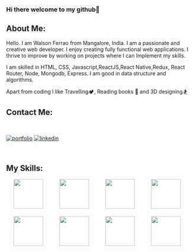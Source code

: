 ### Hi there  welcome to my github👋

<h2>About Me:</h2>

<p >
  Hello. I am Walson Ferrao from Mangalore, India. I am a passionate and creative web developer.
  I enjoy creating fully functional web applications. I thrive to improve by working on projects where I can Implement my skills.
</p>
<p>
I am skilled in HTML, CSS, Javascript,ReactJS,React Native,Redux, React Router, Node, Mongodb, Express. I am good in data structure and algorithms.
</p>
<p>Apart from coding I like Travelling🏕️, Reading books 📕 and 3D designing🏂</p>


<h2>Contact Me:</h2>

<br/>


[![portfolio](https://img.shields.io/badge/my_portfolio-000?style=for-the-badge&logo=ko-fi&logoColor=white)](https://67500803865d2e0ae4505c36--sprightly-sunburst-1945d8.netlify.app/)
[![linkedin](https://img.shields.io/badge/linkedin-0A66C2?style=for-the-badge&logo=linkedin&logoColor=white)](https://www.linkedin.com/in/walson-ferrao-77ba76230/)

<br/>



<h2>My Skills:</h2>

<div class="aaaa">
  
  <img src="https://img.icons8.com/ios-filled/250/000000/html-5--v1.png" width="80" height="80" hspace="20"/>
	
<img src="https://img.icons8.com/ios-filled/250/000000/css3.png" width="80" height="80" hspace="20"/>
  <img src="https://img.icons8.com/color/240/000000/javascript--v1.png" width="80" height="80" hspace="20"/> 
 
  <img src="https://img.icons8.com/ios-filled/250/000000/react-native.png" width="80" height="80" hspace="20"/>
	<br/>
  <br/>
  <img src="https://img.icons8.com/ios-filled/250/000000/redux.png" width="80" height="80" hspace="20"/>
  
  <img src="https://img.icons8.com/color/240/000000/nodejs.png" width="80" height="80" hspace="20"/>
  <img src="https://img.icons8.com/color/240/000000/mongodb.png" width="80" height="80" hspace="20"/>
 <img src="https://img.icons8.com/color/240/000000/express.png" width="80" height="80" hspace="20"/>
 
  
  
  
  <div/>


	
	














